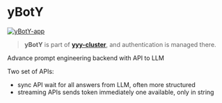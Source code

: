 # yBotY

[![yBotY-app](https://github.com/yyyaaan/yBotY/actions/workflows/test-build-push-yBot.yaml/badge.svg)](https://github.com/yyyaaan/yBotY/actions/workflows/test-build-push-yBot.yaml)

> __yBotY__ is part of [__yyy-cluster__](https://github.com/yyyaaan/yyy-cluster/), and authentication is managed there.

Advance prompt engineering backend with API to LLM

Two set of APIs:
- sync API wait for all answers from LLM, often more structured
- streaming APIs sends token immediately one available, only in string